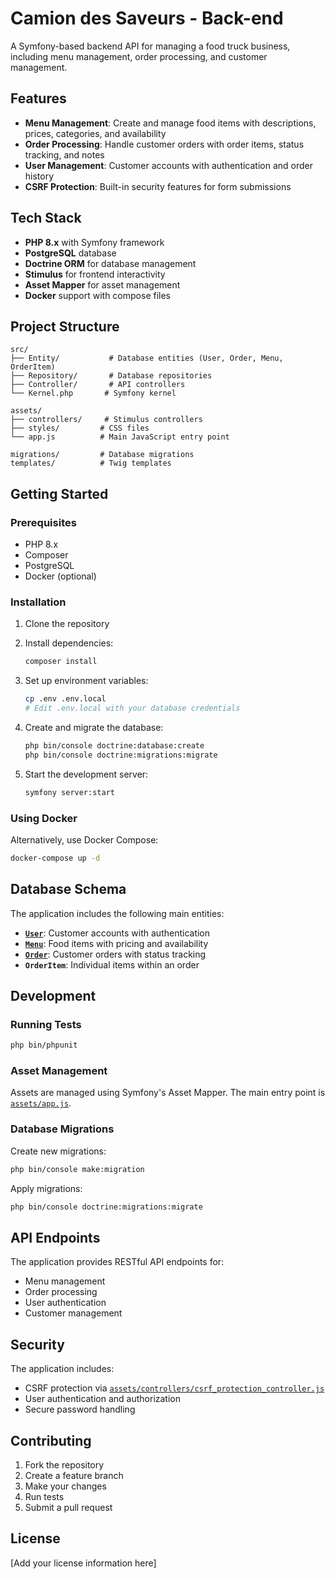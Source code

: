 # Camion des Saveurs - Back-end

A Symfony-based backend API for managing a food truck business, including menu management, order processing, and customer management.

## Features

- **Menu Management**: Create and manage food items with descriptions, prices, categories, and availability
- **Order Processing**: Handle customer orders with order items, status tracking, and notes
- **User Management**: Customer accounts with authentication and order history
- **CSRF Protection**: Built-in security features for form submissions

## Tech Stack

- **PHP 8.x** with Symfony framework
- **PostgreSQL** database
- **Doctrine ORM** for database management
- **Stimulus** for frontend interactivity
- **Asset Mapper** for asset management
- **Docker** support with compose files

## Project Structure

```
src/
├── Entity/           # Database entities (User, Order, Menu, OrderItem)
├── Repository/       # Database repositories
├── Controller/       # API controllers
└── Kernel.php       # Symfony kernel

assets/
├── controllers/     # Stimulus controllers
├── styles/         # CSS files
└── app.js          # Main JavaScript entry point

migrations/         # Database migrations
templates/          # Twig templates
```

## Getting Started

### Prerequisites

- PHP 8.x
- Composer
- PostgreSQL
- Docker (optional)

### Installation

1. Clone the repository
2. Install dependencies:
   ```bash
   composer install
   ```

3. Set up environment variables:
   ```bash
   cp .env .env.local
   # Edit .env.local with your database credentials
   ```

4. Create and migrate the database:
   ```bash
   php bin/console doctrine:database:create
   php bin/console doctrine:migrations:migrate
   ```

5. Start the development server:
   ```bash
   symfony server:start
   ```

### Using Docker

Alternatively, use Docker Compose:

```bash
docker-compose up -d
```

## Database Schema

The application includes the following main entities:

- **[`User`](src/Entity/User.php)**: Customer accounts with authentication
- **[`Menu`](src/Entity/Menu.php)**: Food items with pricing and availability
- **[`Order`](src/Entity/Order.php)**: Customer orders with status tracking
- **`OrderItem`**: Individual items within an order

## Development

### Running Tests

```bash
php bin/phpunit
```

### Asset Management

Assets are managed using Symfony's Asset Mapper. The main entry point is [`assets/app.js`](assets/app.js).

### Database Migrations

Create new migrations:
```bash
php bin/console make:migration
```

Apply migrations:
```bash
php bin/console doctrine:migrations:migrate
```

## API Endpoints

The application provides RESTful API endpoints for:
- Menu management
- Order processing
- User authentication
- Customer management

## Security

The application includes:
- CSRF protection via [`assets/controllers/csrf_protection_controller.js`](assets/controllers/csrf_protection_controller.js)
- User authentication and authorization
- Secure password handling

## Contributing

1. Fork the repository
2. Create a feature branch
3. Make your changes
4. Run tests
5. Submit a pull request

## License

[Add your license information here]